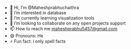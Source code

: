 - 👋 Hi, I’m @Maheshprabhuchaithra
- 👀 I’m interested in database
- 🌱 I’m currently learning visualization tools
- 💞️ I’m looking to collaborate on any open projects support
- 📫 How to reach me maheshprabhu5457@gmail.com
- 😄 Pronouns: He
- ⚡ Fun fact: i only spell  facts
<!---
Maheshprabhuchaithra/Maheshprabhuchaithra is a ✨ special ✨ repository because its `README.md` (this file) appears on your GitHub profile.
You can click the Preview link to take a look at your changes.
--->
